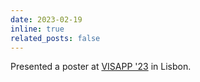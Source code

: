 ```yaml
---
date: 2023-02-19
inline: true
related_posts: false
---
```


Presented a poster at [VISAPP '23](https://visapp.scitevents.org/?y=2023) in Lisbon.
